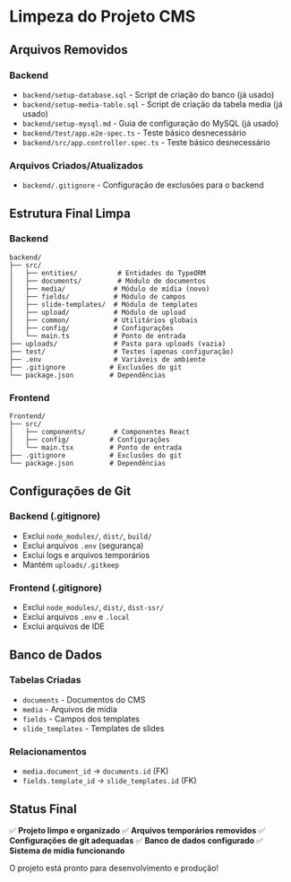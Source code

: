 # Limpeza do Projeto CMS

## Arquivos Removidos

### Backend
- `backend/setup-database.sql` - Script de criação do banco (já usado)
- `backend/setup-media-table.sql` - Script de criação da tabela media (já usado)
- `backend/setup-mysql.md` - Guia de configuração do MySQL (já usado)
- `backend/test/app.e2e-spec.ts` - Teste básico desnecessário
- `backend/src/app.controller.spec.ts` - Teste básico desnecessário

### Arquivos Criados/Atualizados
- `backend/.gitignore` - Configuração de exclusões para o backend

## Estrutura Final Limpa

### Backend
```
backend/
├── src/
│   ├── entities/          # Entidades do TypeORM
│   ├── documents/         # Módulo de documentos
│   ├── media/            # Módulo de mídia (novo)
│   ├── fields/           # Módulo de campos
│   ├── slide-templates/  # Módulo de templates
│   ├── upload/           # Módulo de upload
│   ├── common/           # Utilitários globais
│   ├── config/           # Configurações
│   └── main.ts           # Ponto de entrada
├── uploads/              # Pasta para uploads (vazia)
├── test/                 # Testes (apenas configuração)
├── .env                  # Variáveis de ambiente
├── .gitignore           # Exclusões do git
└── package.json         # Dependências
```

### Frontend
```
Frontend/
├── src/
│   ├── components/       # Componentes React
│   ├── config/          # Configurações
│   └── main.tsx         # Ponto de entrada
├── .gitignore           # Exclusões do git
└── package.json         # Dependências
```

## Configurações de Git

### Backend (.gitignore)
- Exclui `node_modules/`, `dist/`, `build/`
- Exclui arquivos `.env` (segurança)
- Exclui logs e arquivos temporários
- Mantém `uploads/.gitkeep`

### Frontend (.gitignore)
- Exclui `node_modules/`, `dist/`, `dist-ssr/`
- Exclui arquivos `.env` e `.local`
- Exclui arquivos de IDE

## Banco de Dados

### Tabelas Criadas
- `documents` - Documentos do CMS
- `media` - Arquivos de mídia
- `fields` - Campos dos templates
- `slide_templates` - Templates de slides

### Relacionamentos
- `media.document_id` → `documents.id` (FK)
- `fields.template_id` → `slide_templates.id` (FK)

## Status Final

✅ **Projeto limpo e organizado**
✅ **Arquivos temporários removidos**
✅ **Configurações de git adequadas**
✅ **Banco de dados configurado**
✅ **Sistema de mídia funcionando**

O projeto está pronto para desenvolvimento e produção! 